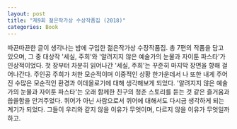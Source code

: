 ```yaml
---
layout: post
title: "제9회 젊은작가상 수상작품집 (2018)"
categories: Book
---
```


따끈따끈한 글이 생각나는 밤에 구입한 젊은작가상 수장작품집. 총 7편의 작품을 담고 있으며, 그 중 대상작 '세실, 주희'와 '알려지지 않은 예술가의 눈물과 자이툰 파스타'가 인상적이었다.
첫 장부터 차분히 읽어나간 '세실, 주희'는 꾸준히 마지막 장면을 향해 걸어나간다. 주인공 주희가 처한 모순적이며 이중적인 상황 한가운데서 나 또한 내게 주어진 수많은 모순적인 환경과 이데올로기에 대해 생각해보게 되었다.
'알려지지 않은 예술가의 눈물과 자이툰 파스타'는 오래 함께한 친구의 청춘 스토리를 듣는 것 같은 즐거움과 씁쓸함을 안겨주었다. 퀴어가 아닌 사람으로서 퀴어에 대해서도 다시금 생각하게 되는 계기가 되었다. 그들이 우리와 같지 않을 이유가 무엇이며, 다르지 않을 이유가 무엇일까하고.